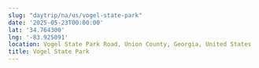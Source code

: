 ```yaml
---
slug: "daytrip/na/us/vogel-state-park"
date: '2025-05-23T00:00:00'
lat: '34.764300'
lng: '-83.925091'
location: Vogel State Park Road, Union County, Georgia, United States
title: Vogel State Park
---
```



